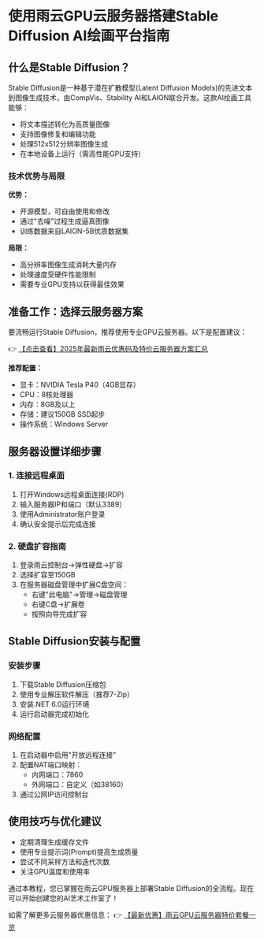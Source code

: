 # 使用雨云GPU云服务器搭建Stable Diffusion AI绘画平台指南

## 什么是Stable Diffusion？

Stable Diffusion是一种基于潜在扩散模型(Latent Diffusion Models)的先进文本到图像生成技术，由CompVis、Stability AI和LAION联合开发。这款AI绘画工具能够：

- 将文本描述转化为高质量图像
- 支持图像修复和编辑功能
- 处理512x512分辨率图像生成
- 在本地设备上运行（需高性能GPU支持）

### 技术优势与局限

**优势：**
- 开源模型，可自由使用和修改
- 通过"去噪"过程生成逼真图像
- 训练数据来自LAION-5B优质数据集

**局限：**
- 高分辨率图像生成消耗大量内存
- 处理速度受硬件性能限制
- 需要专业GPU支持以获得最佳效果

## 准备工作：选择云服务器方案

要流畅运行Stable Diffusion，推荐使用专业GPU云服务器。以下是配置建议：

👉 [【点击查看】2025年最新雨云优惠码及特价云服务器方案汇总](https://bit.ly/RainYun)

**推荐配置：**
- 显卡：NVIDIA Tesla P40（4GB显存）
- CPU：8核处理器
- 内存：8GB及以上
- 存储：建议150GB SSD起步
- 操作系统：Windows Server

## 服务器设置详细步骤

### 1. 连接远程桌面
1. 打开Windows远程桌面连接(RDP)
2. 输入服务器IP和端口（默认3389）
3. 使用Administrator账户登录
4. 确认安全提示后完成连接

### 2. 硬盘扩容指南
1. 登录雨云控制台→弹性硬盘→扩容
2. 选择扩容至150GB
3. 在服务器磁盘管理中扩展C盘空间：
   - 右键"此电脑"→管理→磁盘管理
   - 右键C盘→扩展卷
   - 按照向导完成扩容

## Stable Diffusion安装与配置

### 安装步骤
1. 下载Stable Diffusion压缩包
2. 使用专业解压软件解压（推荐7-Zip）
3. 安装.NET 6.0运行环境
4. 运行启动器完成初始化

### 网络配置
1. 在启动器中启用"开放远程连接"
2. 配置NAT端口映射：
   - 内网端口：7860
   - 外网端口：自定义（如38160）
3. 通过公网IP访问控制台

## 使用技巧与优化建议

- 定期清理生成缓存文件
- 使用专业提示词(Prompt)提高生成质量
- 尝试不同采样方法和迭代次数
- 关注GPU温度和使用率

通过本教程，您已掌握在雨云GPU服务器上部署Stable Diffusion的全流程。现在可以开始创建您的AI艺术工作室了！

如需了解更多云服务器优惠信息：
👉 [【最新优惠】雨云GPU云服务器特价套餐一览](https://bit.ly/RainYun)